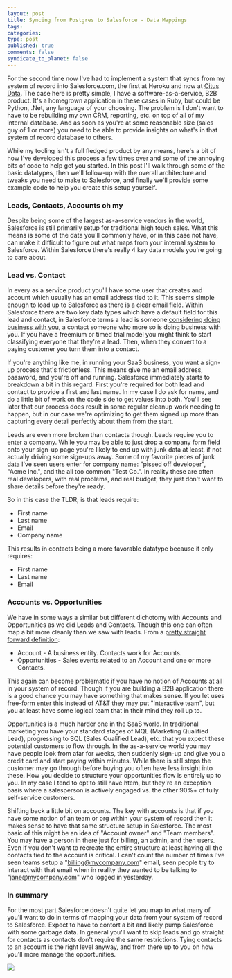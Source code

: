 ```yaml
--- 
layout: post
title: Syncing from Postgres to Salesforce - Data Mappings
tags: 
categories: 
type: post
published: true
comments: false
syndicate_to_planet: false
---
```


For the second time now I've had to implement a system that syncs from my system of record into Salesforce.com, the first at Heroku and now at [Citus Data](https://www.citusdata.com). The case here is pretty simple, I have a software-as-a-service, B2B product. It's a homegrown application in these cases in Ruby, but could be Python, .Net, any language of your choosing. The problem is I don't want to have to be rebuilding my own CRM, reporting, etc. on top of all of my internal database. And as soon as you're at some reasonable size (sales guy of 1 or more) you need to be able to provide insights on what's in that system of record database to others.

While my tooling isn't a full fledged product by any means, here's a bit of how I've developed this process a few times over and some of the annoying bits of code to help get you started. In this post I'll walk through some of the basic datatypes, then we'll follow-up with the overall architecture and tweaks you need to make to Salesforce, and finally we'll provide some example code to help you create this setup yourself.<!--more-->

### Leads, Contacts, Accounts oh my

Despite being some of the largest as-a-service vendors in the world, Salesforce is still primarily setup for traditional high touch sales. What this means is some of the data you'll commonly have, or in this case not have, can make it difficult to figure out what maps from your internal system to Salesforce. Within Salesforce there's really 4 key data models you're going to care about. 

### Lead vs. Contact

In every as a service product you'll have some user that creates and account which usually has an email address tied to it. This seems simple enough to load up to Salesforce as there is a clear email field. Within Salesforce there are two key data types which have a default field for this lead and contact, in Salesforce terms a lead is someone [considering doing business with you](https://success.salesforce.com/answers?id=90630000000gvTiAAI), a contact someone who more so is doing business with you. If you have a freemium or timed trial model you might think to start classifying everyone that they're a lead. Then, when they convert to a paying customer you turn them into a contact. 

If you're anything like me, in running your SaaS business, you want a sign-up process that's frictionless. This means give me an email address, password, and you're off and running. Salesforce immediately starts to breakdown a bit in this regard. First you're required for both lead and contact to provide a first and last name. In my case I do ask for name, and do a little bit of work on the code side to get values into both. You'll see later that our process does result in some regular cleanup work needing to happen, but in our case we're optimizing to get them signed up more than capturing every detail perfectly about them from the start.

Leads are even more broken than contacts though. Leads require you to enter a company. While you may be able to just drop a company form field onto your sign-up page you're likely to end up with junk data at least, if not actually driving some sign-ups away. Some of my favorite pieces of junk data I've seen users enter for company name: "pissed off developer", "Acme Inc.", and the all too common "Test Co.". In reality these are often real developers, with real problems, and real budget, they just don't want to share details before they're ready.

So in this case the TLDR; is that leads require:

* First name
* Last name
* Email
* Company name

This results in contacts being a more favorable datatype because it only requires:

* First name
* Last name
* Email

### Accounts vs. Opportunities

We have in some ways a similar but different dichotomy with Accounts and Opportunities as we did Leads and Contacts. Though this one can often map a bit more cleanly than we saw with leads. From a [pretty straight forward definition](https://success.salesforce.com/answers?id=90630000000gnvcAAA):

* Account - A business entity. Contacts work for Accounts.
* Opportunities - Sales events related to an Account and one or more Contacts.

This again can become problematic if you have no notion of Accounts at all in your system of record. Though if you are building a B2B application there is a good chance you may have something that makes sense. If you let uses free-form enter this instead of AT&T they may put "interactive team", but you at least have some logical team that in their mind they roll up to. 

Opportunities is a much harder one in the SaaS world. In traditional marketing you have your standard stages of MQL (Marketing Qualified Lead), progressing to SQL (Sales Qualified Lead), etc. that you expect these potential customers to flow through. In the as-a-service world you may have people look from afar for weeks, then suddenly sign-up and give you a credit card and start paying within minutes. While there is still steps the customer may go through before buying you often have less insight into these. How you decide to structure your opportunities flow is entirely up to you. In my case I tend to opt to still have htem, but they're an exception basis where a salesperson is actively engaged vs. the other 90%+ of fully self-service customers.

Shifting back a little bit on accounts. The key with accounts is that if you have some notion of an team or org within your system of record then it makes sense to have that same structure setup in Salesforce. The most basic of this might be an idea of "Account owner" and "Team members". You may have a person in there just for billing, an admin, and then users. Even if you don't want to recreate the entire structure at least having all the contacts tied to the account is critical. I can't count the number of times I've seen teams setup a "billing@mycompany.com" email, seen people try to interact with that email when in reality they wanted to be talking to "jane@mycompany.com" who logged in yesterday.

### In summary

For the most part Salesforce doesn't quite let you map to what many of you'll want to do in terms of mapping your data from your system of record to Salesforce. Expect to have to contort a bit and likely pump Salesforce with some garbage data. In general you'll want to skip leads and go straight for contacts as contacts don't require the same restrictions. Tying contacts to an account is the right level anyway, and from there up to you on how you'll more manage the opportunities. 

<img src="https://craig-pixeltracker.herokuapp.com/pixel.gif"/>
